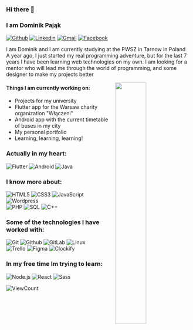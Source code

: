 ### Hi there 👋
### I am Dominik Pająk
[![Github](https://img.shields.io/badge/-Github-000?style=flat&logo=Github&logoColor=white)](https://github.com/dpajak99)
[![Linkedin](https://img.shields.io/badge/-LinkedIn-blue?style=flat&logo=Linkedin&logoColor=white)](https://www.linkedin.com/in/dominikpajak/)
[![Gmail](https://img.shields.io/badge/-Gmail-c14438?style=flat&logo=Gmail&logoColor=white)](mailto:dominik00801@gmail.com)
[![Facebook](https://img.shields.io/badge/-Facebook-0D8CF0?style=flat&logo=facebook&logoColor=white)](https://www.facebook.com/dpajak99/)


I am Dominik and I am currently studying at the PWSZ in Tarnow in Poland<br />
A year ago, I just started my real programming adventure, but for the last 7 years I have been learning web technologies on my own.
I am looking for a mentor who will lead me through the world of programming, and some designer to make my projects better 

<img width="41%" align="right" src="https://github-readme-stats.vercel.app/api?username=dpajak99&show_icons=true&hide_border=true"/>

#### Things I am currently working on:
- Projects for my university
- Flutter app for the Warsaw charity organization "Włączeni"
- Android app with the current timetable of buses in my city
- My personal portfolio
- Learning, learning, learning!

### Actually in my heart: </br>
![Flutter](http://img.shields.io/badge/-FLUTTER-000000?style=for-the-badge&logo=flutter)
![Android](http://img.shields.io/badge/-Android-000000?style=for-the-badge&logo=android)
![Java](https://img.shields.io/badge/-Java-000000?style=for-the-badge&logo=Java)

### I know more about: </br>
![HTML5](https://img.shields.io/badge/-HTML5-000000?style=for-the-badge&logo=HTML5)
![CSS3](https://img.shields.io/badge/-CSS3-000000?style=for-the-badge&logo=CSS3)
![JavaScript](https://img.shields.io/badge/-JavaScript-000000?style=for-the-badge&logo=javascript)
![Wordpress](http://img.shields.io/badge/-Wordpress-000000?style=for-the-badge&logo=wordpress)<br />
![PHP](http://img.shields.io/badge/-PHP-000000?style=for-the-badge&logo=php)
![SQL](https://img.shields.io/badge/-SQL-000000?style=for-the-badge&logo=MySQL)
![C++](https://img.shields.io/badge/-C++-000000?style=for-the-badge&logo=C%2B%2B&logoColor=00599C)

### Some of the technologies I have worked with: </br>
![Git](http://img.shields.io/badge/-Git-000000?style=for-the-badge&logo=Git)
![Github](http://img.shields.io/badge/-Github-000000?style=for-the-badge&logo=Github&logoColor=green)
![GitLab](http://img.shields.io/badge/-Gitlab-000000?style=for-the-badge&logo=gitlab)
![Linux](http://img.shields.io/badge/-Linux-000000?style=for-the-badge&logo=linux)<br />
![Trello](http://img.shields.io/badge/-Trello-000000?style=for-the-badge&logo=trello)
![Figma](http://img.shields.io/badge/-Figma-000000?style=for-the-badge&logo=figma)
![Clockify](http://img.shields.io/badge/-Clockify-000000?style=for-the-badge&logo=clockify)

### In my free time Im trying to learn: </br>
![Node.js](http://img.shields.io/badge/-Node.Js-888888?style=for-the-badge&logo=npm)
![React](http://img.shields.io/badge/-React-888888?style=for-the-badge&logo=react)
![Sass](http://img.shields.io/badge/-Sass-888888?style=for-the-badge&logo=sass)



![ViewCount](https://views.whatilearened.today/views/github/dpajak99/dpajak99.svg?cache=remove)
